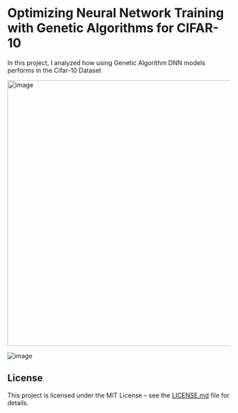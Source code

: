 # Optimizing Neural Network Training with Genetic Algorithms for CIFAR-10
In this project, I analyzed how using Genetic Algorithm DNN models performs in the Cifar-10 Dataset

<img width="800" height="600" alt="image" src="https://github.com/user-attachments/assets/fbd3ded6-be6b-439f-aad7-6c7d5b04b4ec" />





![image](https://github.com/user-attachments/assets/2752390c-25df-4895-b28a-0a27679bbae6)





## License

This project is licensed under the MIT License – see the [LICENSE.md](LICENSE.md) file for details.
